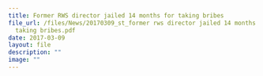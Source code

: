 ```yaml
---
title: Former RWS director jailed 14 months for taking bribes
file_url: /files/News/20170309_st_former rws director jailed 14 months for
  taking bribes.pdf
date: 2017-03-09
layout: file
description: ""
image: ""
---
```

